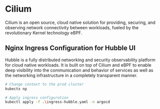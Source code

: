 # Cilium
Cilium is an open source, cloud native solution for providing, securing, and observing network connectivity between workloads, fueled by the revolutionary Kernel technology eBPF.

## Nginx Ingress Configuration for Hubble UI
Hubble is a fully distributed networking and security observability platform for cloud native workloads. It is built on top of Cilium and eBPF to enable deep visibility into the communication and behavior of services as well as the networking infrastructure in a completely transparent manner.

```bash
# Change context to the prod cluster
kubectx np

# Apply ingress configuration
kubectl apply -f .\ingress-hubble.yaml -n argocd
```
